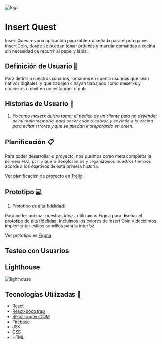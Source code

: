 ![logo](readmeImg/logo.png)

# Insert Quest

Insert Quest es una aplicación para tablets diseñada para el pub gamer Insert Coin, donde se puedan tomar órdenes y mandar comandas a cocina sin necesidad de recurrir al papel y lápiz.

## Definición de Usuario 👥

Para definir a nuestros usuarios, tomamos en cuenta usuarios que sean nativos digitales, y que trabajen o hayan trabajado como meserxs y cocinerxs o chef en un restaurant o pub.

## Historias de Usuario 📝

1. _Yo como meserx quiero tomar el pedido de un cliente para no depender de mi mala memoria, para saber cuánto cobrar, y enviarlo a la cocina para evitar errores y que se puedan ir preparando en orden._

## Planificación 📋

Para poder desarrollar el proyecto, nos pusimos como meta completar la primera H.U, por lo que la desglosamos y organizamos nuestros tiempos acorde a los objetivos de esta primera historia.

Ver planificación de proyecto en [Trello](https://trello.com/b/Zw92UkDH/burger-queen)

## Prototipo 💻

1. Prototipo de alta fidelidad:

Para poder ordenar nuestras ideas, utilizamos Figma para diseñar el prototipo de alta fidelidad. Incluímos los colores de Insert Coin y decidimos implementar estilos sencillos para la interfaz.

Ver prototipo en [Figma]()

## Testeo con Usuarios

## Lighthouse

![lighthouse](readmeImg/lighthouse.jpeg)

## Tecnologías Utilizadas 👾

- [React](https://es.reactjs.org/)
- [React-bootstrap](https://react-bootstrap.github.io/)
- [React-router-DOM](https://reacttraining.com/react-router/web/guides/quick-start)
- [Firebase](https://firebase.google.com/)
- JSX
- CSS
- HTML
